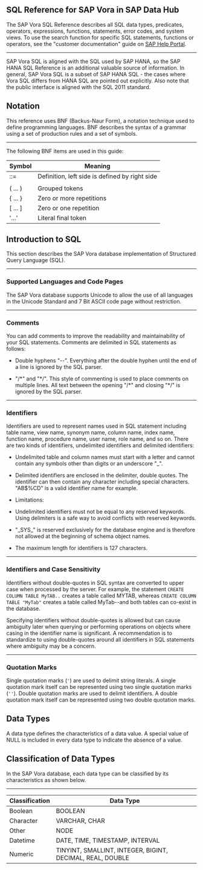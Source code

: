 <!-- loio3fbc107e282d48eab32678e33130bf9b -->

## SQL Reference for SAP Vora in SAP Data Hub

The SAP Vora SQL Reference describes all SQL data types, predicates, operators, expressions, functions, statements, error codes, and system views.
To use the search function for specific SQL statements, functions or operators, see the "customer documentation" guide on [SAP Help Portal](https://help.sap.com/viewer/DRAFT/98fe4b43ad664cba874e0fc7ea8ecc76/2.4.0/en-US "SQL Reference for SAP Vora in SAP Data Hub"). 

***

SAP Vora SQL is aligned with the SQL used by SAP HANA, so the SAP HANA SQL Reference is an additional valuable source of information. In general, SAP Vora SQL is a subset of SAP HANA SQL - the cases where Vora SQL differs from HANA SQL are pointed out explicitly. Also note that the public interface is aligned with the SQL 2011 standard.

<!-- loio36219daa81914ec286bf27d8ca4bdfe6 -->

## Notation

This reference uses BNF \(Backus-Naur Form\), a notation technique used to define programming languages. BNF describes the syntax of a grammar using a set of production rules and a set of symbols.

***

The following BNF items are used in this guide:

|Symbol|Meaning|
|------|-------|
|::=|Definition, left side is defined by right side|
|||OR operator|
|\( ... \)|Grouped tokens|
|\{ ... \}|Zero or more repetitions|
|\[ ... \]|Zero or one repetition|
|'...'|Literal final token|

<!-- loiod9617cf49f574e46b8d4e1960e1a904d -->

## Introduction to SQL

This section describes the SAP Vora database implementation of Structured Query Language \(SQL\).

***

<a name="loiod9617cf49f574e46b8d4e1960e1a904d__section_lb4_yby_wbb"/>

### Supported Languages and Code Pages

The SAP Vora database supports Unicode to allow the use of all languages in the Unicode Standard and 7 Bit ASCII code page without restriction.

***

<a name="loiod9617cf49f574e46b8d4e1960e1a904d__section_ipw_yby_wbb"/>

### Comments

You can add comments to improve the readability and maintainability of your SQL statements. Comments are delimited in SQL statements as follows:

-   Double hyphens "--". Everything after the double hyphen until the end of a line is ignored by the SQL parser.

-   "/\*" and "\*/". This style of commenting is used to place comments on multiple lines. All text between the opening "/\*" and closing "\*/" is ignored by the SQL parser.


***

<a name="loiod9617cf49f574e46b8d4e1960e1a904d__section_uby_yby_wbb"/>

### Identifiers

Identifiers are used to represent names used in SQL statement including table name, view name, synonym name, column name, index name, function name, procedure name, user name, role name, and so on. There are two kinds of identifiers, undelimited identifiers and delimited identifiers:

-   Undelimited table and column names must start with a letter and cannot contain any symbols other than digits or an underscore "\_".

-   Delimited identifiers are enclosed in the delimiter, double quotes. The identifier can then contain any character including special characters. "AB$%CD" is a valid identifier name for example.

-   Limitations:

-   Undelimited identifiers must not be equal to any reserved keywords. Using delimiters is a safe way to avoid conflicts with reserved keywords.

-   "\_SYS\_" is reserved exclusively for the database engine and is therefore not allowed at the beginning of schema object names.

-   The maximum length for identifiers is 127 characters.


***

<a name="loiod9617cf49f574e46b8d4e1960e1a904d__section_owz_yby_wbb"/>

### Identifiers and Case Sensitivity

Identifiers without double-quotes in SQL syntax are converted to upper case when processed by the server. For example, the statement `CREATE COLUMN TABLE MyTAB..` creates a table called MYTAB, whereas `CREATE COLUMN TABLE "MyTab"` creates a table called MyTab--and both tables can co-exist in the database.

Specifying identifiers without double-quotes is allowed but can cause ambiguity later when querying or performing operations on objects where casing in the identifier name is significant. A recommendation is to standardize to using double-quotes around all identifiers in SQL statements where ambiguity may be a concern.

***

<a name="loiod9617cf49f574e46b8d4e1960e1a904d__section_jtr_1dy_wbb"/>

### Quotation Marks

Single quotation marks \(`'`\) are used to delimit string literals. A single quotation mark itself can be represented using two single quotation marks \(`''`\). Double quotation marks are used to delimit identifiers. A double quotation mark itself can be represented using two double quotation marks.

<!-- loio766559d1440e4ac38ccb337ccefaaf22 -->

## Data Types

A data type defines the characteristics of a data value. A special value of NULL is included in every data type to indicate the absence of a value.

<!-- loiof5a79b91570f4d89b6eff4550b743808 -->

## Classification of Data Types

In the SAP Vora database, each data type can be classified by its characteristics as shown below.

***

|Classification|Data Type|
|--------------|---------|
|Boolean|BOOLEAN|
|Character|VARCHAR, CHAR|
|Other|NODE|
|Datetime|DATE, TIME, TIMESTAMP, INTERVAL|
|Numeric|TINYINT, SMALLINT, INTEGER, BIGINT, DECIMAL, REAL, DOUBLE|

<!-- loio94cfecb7c47742b79d02392981c53142 -->
